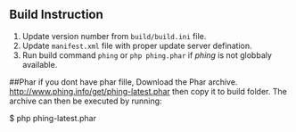 ## Build Instruction

1. Update version number from `build/build.ini` file.
2. Update `manifest.xml` file with proper update server defination.
3. Run build command `phing` or `php phing.phar` if _phing_ is not globbaly available.

##Phar
if you dont have phar fille, Download the Phar archive. http://www.phing.info/get/phing-latest.phar
then copy it to build folder.
The archive can then be executed by running:

$ php phing-latest.phar

